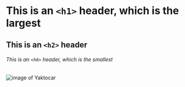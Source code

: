 # This is an `<h1>` header, which is the largest

## This is an `<h2>` header

###### This is an `<h6>` header, which is the smallest

![image of Yaktocar](https://octodex.github.com/images/yaktocat.png)
